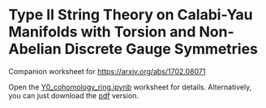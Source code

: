 Type II String Theory on Calabi-Yau Manifolds with Torsion and Non-Abelian Discrete Gauge Symmetries
=====================================================
    
Companion worksheet for https://arxiv.org/abs/1702.08071

Open the [Y0_cohomology_ring.ipynb](https://github.com/vbraun/torsion_cup_product/blob/master/Y0_cohomology_ring.ipynb) worksheet for
details. Alternatively, you can just download the
[pdf](https://github.com/vbraun/torsion_cup_product/blob/master/Y0_cohomology_ring.pdf) version.


